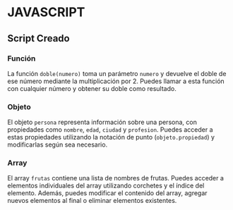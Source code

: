 # JAVASCRIPT

## Script Creado

### Función

La función `doble(numero)` toma un parámetro `numero` y devuelve el doble de ese número mediante la multiplicación por 2. Puedes llamar a esta función con cualquier número y obtener su doble como resultado.

### Objeto

El objeto `persona` representa información sobre una persona, con propiedades como `nombre`, `edad`, `ciudad` y `profesion`. Puedes acceder a estas propiedades utilizando la notación de punto (`objeto.propiedad`) y modificarlas según sea necesario.

### Array

El array `frutas` contiene una lista de nombres de frutas. Puedes acceder a elementos individuales del array utilizando corchetes y el índice del elemento. Además, puedes modificar el contenido del array, agregar nuevos elementos al final o eliminar elementos existentes.

